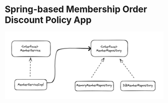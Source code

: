# Spring-based Membership Order Discount Policy App

![memberService](https://github.com/MayHyeyeonKim/maycore/blob/main/classDiagram.png)